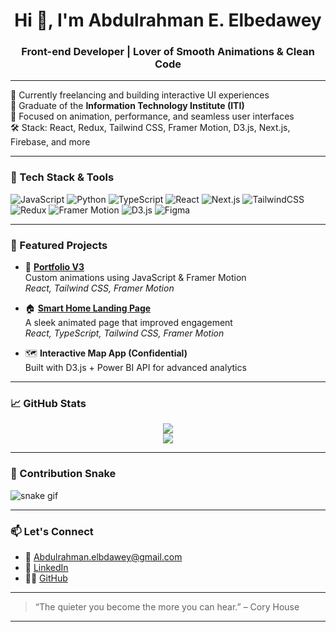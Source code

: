 <!-- README.md for Zer0-Dark (Abdulrahman E. Elbedawey) -->

<h1 align="center">Hi 👋, I'm Abdulrahman E. Elbedawey</h1>
<h3 align="center">Front-end Developer | Lover of Smooth Animations & Clean Code</h3>

---

🔭 Currently freelancing and building interactive UI experiences  
🚀 Graduate of the **Information Technology Institute (ITI)**  
🎨 Focused on animation, performance, and seamless user interfaces  
🛠️ Stack: React, Redux, Tailwind CSS, Framer Motion, D3.js, Next.js, Firebase, and more

---

### 🚀 Tech Stack & Tools

![JavaScript](https://img.shields.io/badge/-JavaScript-F7DF1E?style=flat&logo=javascript&logoColor=black)
![Python](https://img.shields.io/badge/-Python-3776AB?style=flat&logo=python&logoColor=white)
![TypeScript](https://img.shields.io/badge/-TypeScript-3178C6?style=flat&logo=typescript&logoColor=white)
![React](https://img.shields.io/badge/-React-61DAFB?style=flat&logo=react&logoColor=white)
![Next.js](https://img.shields.io/badge/-Next.js-000000?style=flat&logo=next.js&logoColor=white)
![TailwindCSS](https://img.shields.io/badge/-TailwindCSS-38B2AC?style=flat&logo=tailwind-css&logoColor=white)
![Redux](https://img.shields.io/badge/-Redux-764ABC?style=flat&logo=redux&logoColor=white)
![Framer Motion](https://img.shields.io/badge/-Framer_Motion-EF007E?style=flat&logo=framer&logoColor=white)
![D3.js](https://img.shields.io/badge/-D3.js-F9A03C?style=flat&logo=d3.js&logoColor=black)
![Figma](https://img.shields.io/badge/-Figma-F24E1E?style=flat&logo=figma&logoColor=white)

---

### 🧩 Featured Projects

- 🎯 **[Portfolio V3](https://funny-pika-73cd4f.netlify.app/)**  
  Custom animations using JavaScript & Framer Motion  
  _React, Tailwind CSS, Framer Motion_

- 🏠 **[Smart Home Landing Page](https://meek-muffin-d59c6b.netlify.app/)**  
  A sleek animated page that improved engagement  
  _React, TypeScript, Tailwind CSS, Framer Motion_

- 🗺️ **Interactive Map App (Confidential)**  
  Built with D3.js + Power BI API for advanced analytics

---

### 📈 GitHub Stats

<p align="center">
  <img src="https://github-readme-stats.vercel.app/api?username=Zer0-Dark&show_icons=true&theme=tokyonight" />
  <br />
  <img src="https://github-readme-streak-stats.herokuapp.com/?user=Zer0-Dark&theme=tokyonight" />
</p>

---

### 🐍 Contribution Snake

![snake gif](https://github.com/Zer0-Dark/Zer0-Dark/blob/output/github-contribution-grid-snake.svg)

---

### 📫 Let's Connect

- 📧 [Abdulrahman.elbdawey@gmail.com](mailto:Abdulrahman.elbdawey@gmail.com)  
- 💼 [LinkedIn](https://www.linkedin.com/in/abdulrahman00elbedawey/)  
- 🧑‍💻 [GitHub](https://github.com/Zer0-Dark)

---

> “The quieter you become the more you can hear.” – Cory House

---
